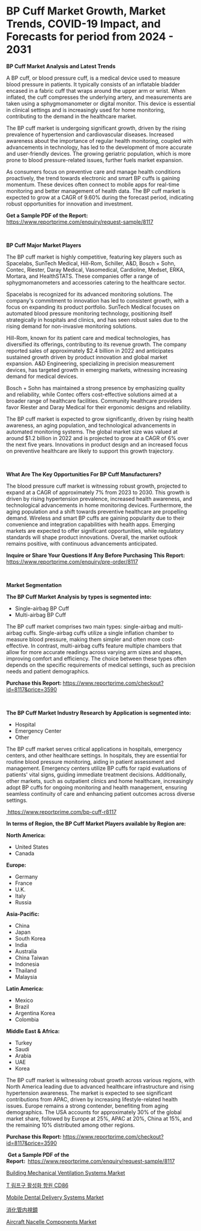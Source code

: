 <p><h1>BP Cuff Market Growth, Market Trends, COVID-19 Impact, and Forecasts for period from 2024 - 2031</h1></p><p><strong>BP Cuff Market Analysis and Latest Trends</strong></p>
<p><p>A BP cuff, or blood pressure cuff, is a medical device used to measure blood pressure in patients. It typically consists of an inflatable bladder encased in a fabric cuff that wraps around the upper arm or wrist. When inflated, the cuff compresses the underlying artery, and measurements are taken using a sphygmomanometer or digital monitor. This device is essential in clinical settings and is increasingly used for home monitoring, contributing to the demand in the healthcare market.</p><p>The BP cuff market is undergoing significant growth, driven by the rising prevalence of hypertension and cardiovascular diseases. Increased awareness about the importance of regular health monitoring, coupled with advancements in technology, has led to the development of more accurate and user-friendly devices. The growing geriatric population, which is more prone to blood pressure-related issues, further fuels market expansion.</p><p>As consumers focus on preventive care and manage health conditions proactively, the trend towards electronic and smart BP cuffs is gaining momentum. These devices often connect to mobile apps for real-time monitoring and better management of health data. The BP cuff market is expected to grow at a CAGR of 9.60% during the forecast period, indicating robust opportunities for innovation and investment.</p></p>
<p><strong>Get a Sample PDF of the Report:&nbsp;</strong> <a href="https://www.reportprime.com/enquiry/request-sample/8117">https://www.reportprime.com/enquiry/request-sample/8117</a></p>
<p>&nbsp;</p>
<p><strong>BP Cuff Major Market Players</strong></p>
<p><p>The BP cuff market is highly competitive, featuring key players such as Spacelabs, SunTech Medical, Hill-Rom, Schiller, A&D, Bosch + Sohn, Contec, Riester, Daray Medical, Vasomedical, Cardioline, Medset, ERKA, Mortara, and HealthSTATS. These companies offer a range of sphygmomanometers and accessories catering to the healthcare sector.</p><p>Spacelabs is recognized for its advanced monitoring solutions. The company's commitment to innovation has led to consistent growth, with a focus on expanding its product portfolio. SunTech Medical focuses on automated blood pressure monitoring technology, positioning itself strategically in hospitals and clinics, and has seen robust sales due to the rising demand for non-invasive monitoring solutions.</p><p>Hill-Rom, known for its patient care and medical technologies, has diversified its offerings, contributing to its revenue growth. The company reported sales of approximately $2.4 billion in 2022 and anticipates sustained growth driven by product innovation and global market expansion. A&D Engineering, specializing in precision measurement devices, has targeted growth in emerging markets, witnessing increasing demand for medical devices.</p><p>Bosch + Sohn has maintained a strong presence by emphasizing quality and reliability, while Contec offers cost-effective solutions aimed at a broader range of healthcare facilities. Community healthcare providers favor Riester and Daray Medical for their ergonomic designs and reliability.</p><p>The BP cuff market is expected to grow significantly, driven by rising health awareness, an aging population, and technological advancements in automated monitoring systems. The global market size was valued at around $1.2 billion in 2022 and is projected to grow at a CAGR of 6% over the next five years. Innovations in product design and an increased focus on preventive healthcare are likely to support this growth trajectory.</p></p>
<p>&nbsp;</p>
<p><strong>What Are The Key Opportunities For BP Cuff Manufacturers?</strong></p>
<p><p>The blood pressure cuff market is witnessing robust growth, projected to expand at a CAGR of approximately 7% from 2023 to 2030. This growth is driven by rising hypertension prevalence, increased health awareness, and technological advancements in home monitoring devices. Furthermore, the aging population and a shift towards preventive healthcare are propelling demand. Wireless and smart BP cuffs are gaining popularity due to their convenience and integration capabilities with health apps. Emerging markets are expected to offer significant opportunities, while regulatory standards will shape product innovations. Overall, the market outlook remains positive, with continuous advancements anticipated.</p></p>
<p><strong>Inquire or Share Your Questions If Any Before Purchasing This Report:</strong> <a href="https://www.reportprime.com/enquiry/pre-order/8117">https://www.reportprime.com/enquiry/pre-order/8117</a></p>
<p>&nbsp;</p>
<p><strong>Market Segmentation</strong></p>
<p><strong>The BP Cuff Market Analysis by types is segmented into:</strong></p>
<p><ul><li>Single-airbag BP Cuff</li><li>Multi-airbag BP Cuff</li></ul></p>
<p><p>The BP cuff market comprises two main types: single-airbag and multi-airbag cuffs. Single-airbag cuffs utilize a single inflation chamber to measure blood pressure, making them simpler and often more cost-effective. In contrast, multi-airbag cuffs feature multiple chambers that allow for more accurate readings across varying arm sizes and shapes, improving comfort and efficiency. The choice between these types often depends on the specific requirements of medical settings, such as precision needs and patient demographics.</p></p>
<p><strong>Purchase this Report:&nbsp;</strong><a href="https://www.reportprime.com/checkout?id=8117&price=3590">https://www.reportprime.com/checkout?id=8117&price=3590</a></p>
<p>&nbsp;</p>
<p><strong>The BP Cuff Market Industry Research by Application is segmented into:</strong></p>
<p><ul><li>Hospital</li><li>Emergency Center</li><li>Other</li></ul></p>
<p><p>The BP cuff market serves critical applications in hospitals, emergency centers, and other healthcare settings. In hospitals, they are essential for routine blood pressure monitoring, aiding in patient assessment and management. Emergency centers utilize BP cuffs for rapid evaluations of patients' vital signs, guiding immediate treatment decisions. Additionally, other markets, such as outpatient clinics and home healthcare, increasingly adopt BP cuffs for ongoing monitoring and health management, ensuring seamless continuity of care and enhancing patient outcomes across diverse settings.</p></p>
<p><a href="https://www.reportprime.com/bp-cuff-r8117">&nbsp;https://www.reportprime.com/bp-cuff-r8117</a></p>
<p><strong>In terms of Region, the BP Cuff Market Players available by Region are:</strong></p>
<p>
    <p> <strong> North America: </strong>
        <ul>
            <li>United States</li>
            <li>Canada</li>
        </ul>
        </p> 
    <p> <strong> Europe: </strong>
        <ul>
            <li>Germany</li>
            <li>France</li>
            <li>U.K.</li>
            <li>Italy</li>
            <li>Russia</li>
        </ul>
        </p> 
    <p> <strong> Asia-Pacific: </strong>
        <ul>
            <li>China</li>
            <li>Japan</li>
            <li>South Korea</li>
            <li>India</li>
            <li>Australia</li>
            <li>China Taiwan</li>
            <li>Indonesia</li>
            <li>Thailand</li>
            <li>Malaysia</li>
        </ul>
        </p> 
    <p> <strong> Latin America: </strong>
        <ul>
            <li>Mexico</li>
            <li>Brazil</li>
            <li>Argentina Korea</li>
            <li>Colombia</li>
        </ul>
        </p> 
    <p> <strong> Middle East & Africa: </strong>
        <ul>
            <li>Turkey</li>
            <li>Saudi</li>
            <li>Arabia</li>
            <li>UAE</li>
            <li>Korea</li>
        </ul>
    </p>
    </p>
<p><p>The BP cuff market is witnessing robust growth across various regions, with North America leading due to advanced healthcare infrastructure and rising hypertension awareness. The market is expected to see significant contributions from APAC, driven by increasing lifestyle-related health issues. Europe remains a strong contender, benefiting from aging demographics. The USA accounts for approximately 30% of the global market share, followed by Europe at 25%, APAC at 20%, China at 15%, and the remaining 10% distributed among other regions.</p></p>
<p><strong>Purchase this Report: </strong><a href="https://www.reportprime.com/checkout?id=8117&price=3590">https://www.reportprime.com/checkout?id=8117&price=3590</a></p>
<p>&nbsp;<strong>Get a Sample PDF of the Report:&nbsp;&nbsp;</strong><a href="https://www.reportprime.com/enquiry/request-sample/8117">https://www.reportprime.com/enquiry/request-sample/8117</a></p>
<p><strong></strong></p>
<p><p><a href="https://medium.com/@m.muhlisin.sin_83756/future-trends-in-global-building-mechanical-ventilation-systems-market-market-insights-and-58e242624fe5">Building Mechanical Ventilation Systems Market</a></p><p><a href="https://medium.com/@mark_mc_nulty87/t-lymphocyte-activation-antigen-cd86-market-%EC%9D%98-%EA%B8%80%EB%A1%9C%EB%B2%8C-%EC%8B%9C%EC%9E%A5-%EA%B0%9C%EC%9A%94%EB%8A%94-%EC%A0%84-%EC%84%B8%EA%B3%84-%EB%B0%8F-%EC%A3%BC%EC%9A%94-%EC%8B%9C%EC%9E%A5%EC%9D%98-%EC%82%B0%EC%97%85%EC%97%90-%EC%98%81%ED%96%A5%EC%9D%84-%EB%AF%B8%EC%B9%98%EB%8A%94-%EC%A3%BC%EC%9A%94-%ED%8A%B8%EB%A0%8C%EB%93%9C%EC%97%90-%EB%8C%80%ED%95%9C-%EB%8F%85%ED%8A%B9%ED%95%9C-97eb4ee2fcaf">T 림프구 활성화 항원 CD86</a></p><p><a href="https://github.com/AfsanaMia652/Market-Research-Report-List-1/blob/main/mobile-dental-delivery-systems-market.md">Mobile Dental Delivery Systems Market</a></p><p><a href="https://medium.com/@johnson154chris/gastrointestinal-endoscopes-market-%E3%81%AE%E3%82%B0%E3%83%AD%E3%83%BC%E3%83%90%E3%83%AB%E5%B8%82%E5%A0%B4%E6%A6%82%E8%A6%81%E3%81%AF-%E4%B8%96%E7%95%8C%E3%81%8A%E3%82%88%E3%81%B3%E4%B8%BB%E8%A6%81%E5%B8%82%E5%A0%B4%E3%81%AB%E3%81%8A%E3%81%91%E3%82%8B%E6%A5%AD%E7%95%8C%E3%81%AB%E5%BD%B1%E9%9F%BF%E3%82%92%E4%B8%8E%E3%81%88%E3%82%8B%E4%B8%BB%E8%A6%81%E3%81%AA%E3%83%88%E3%83%AC%E3%83%B3%E3%83%89%E3%81%AB%E3%81%A4%E3%81%84%E3%81%A6-%E7%8B%AC%E8%87%AA%E3%81%AE%E8%A6%96%E7%82%B9%E3%82%92%E6%8F%90%E4%BE%9B%E3%81%97%E3%81%BE%E3%81%99-f1fd8b9f6457">消化管内視鏡</a></p><p><a href="https://www.linkedin.com/pulse/aircraft-nacelle-components-market2024-2031-industry-nlhie?trackingId=leq3GgWiT%2ByIRZxtrlX14w%3D%3D">Aircraft Nacelle Components Market</a></p></p>